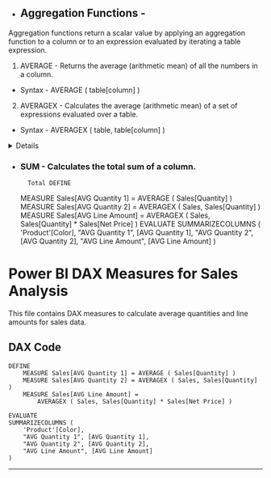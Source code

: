- ## Aggregation Functions -
Aggregation functions return a scalar value by applying an aggregation function to a column or to an expression evaluated by iterating a table expression.

1. AVERAGE - Returns the average (arithmetic mean) of all the numbers in a column.
- Syntax - AVERAGE ( table[column] )

2. AVERAGEX - Calculates the average (arithmetic mean) of a set of expressions evaluated over a table.
- Syntax -
AVERAGEX (
    table,
    table[column]
)
<details>
- EXAMPLE - 
DEFINE
    MEASURE Sales[AVG Quantity 1] = AVERAGE ( Sales[Quantity] )
    MEASURE Sales[AVG Quantity 2] = AVERAGEX ( Sales, Sales[Quantity] )
    MEASURE Sales[AVG Line Amount] =
        AVERAGEX ( Sales, Sales[Quantity] * Sales[Net Price] )
EVALUATE
SUMMARIZECOLUMNS (
    'Product'[Color],
    "AVG Quantity 1", [AVG Quantity 1],
    "AVG Quantity 2", [AVG Quantity 2],
    "AVG Line Amount", [AVG Line Amount]
)

</details>



- ### SUM - Calculates the total sum of a column. 
		Total DEFINE
    MEASURE Sales[AVG Quantity 1] = AVERAGE ( Sales[Quantity] )
    MEASURE Sales[AVG Quantity 2] = AVERAGEX ( Sales, Sales[Quantity] )
    MEASURE Sales[AVG Line Amount] =
        AVERAGEX ( Sales, Sales[Quantity] * Sales[Net Price] )
EVALUATE
SUMMARIZECOLUMNS (
    'Product'[Color],
    "AVG Quantity 1", [AVG Quantity 1],
    "AVG Quantity 2", [AVG Quantity 2],
    "AVG Line Amount", [AVG Line Amount]
)
  
# Power BI DAX Measures for Sales Analysis

This file contains DAX measures to calculate average quantities and line amounts for sales data.

## DAX Code

```dax
DEFINE
    MEASURE Sales[AVG Quantity 1] = AVERAGE ( Sales[Quantity] )
    MEASURE Sales[AVG Quantity 2] = AVERAGEX ( Sales, Sales[Quantity] )
    MEASURE Sales[AVG Line Amount] =
        AVERAGEX ( Sales, Sales[Quantity] * Sales[Net Price] )

EVALUATE
SUMMARIZECOLUMNS (
    'Product'[Color],
    "AVG Quantity 1", [AVG Quantity 1],
    "AVG Quantity 2", [AVG Quantity 2],
    "AVG Line Amount", [AVG Line Amount]
)
```

------------------------------------------------------------------------------------------------------------------------------------------------------------------------------------------
